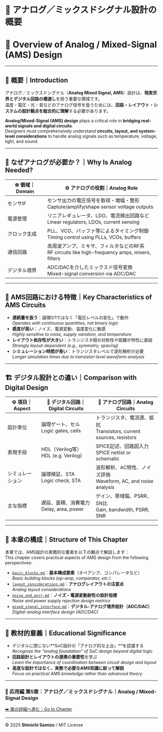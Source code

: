 # 🧭 アナログ／ミックスドシグナル設計の概要  
# 🧭 Overview of Analog / Mixed-Signal (AMS) Design

---

## 📘 概要｜Introduction

アナログ／ミックスドシグナル（**Analog Mixed Signal, AMS**）設計は、**現実世界とデジタル回路の橋渡し**を担う重要な領域です。  
温度・電圧・光・音などのアナログ信号を扱うためには、**回路・レイアウト・システムの設計観点を総合的に理解**する必要があります。

**Analog/Mixed-Signal (AMS) design** plays a critical role in **bridging real-world signals and digital circuits**.  
Designers must comprehensively understand **circuits, layout, and system-level considerations** to handle analog signals such as temperature, voltage, light, and sound.

---

## 🔌 なぜアナログが必要か？｜Why Is Analog Needed?

| 🌐 **領域｜Domain** | ⚙️ **アナログの役割｜Analog Role** |
|-------------------|-------------------------------------|
| センサIF | センサ出力の電圧信号を取得・増幅・整形<br>Capture/amplify/shape sensor voltage outputs |
| 電源管理 | リニアレギュレータ、LDO、電流検出回路など<br>Linear regulators, LDOs, current sensing |
| クロック生成 | PLL、VCO、バッファ等によるタイミング制御<br>Timing control using PLLs, VCOs, buffers |
| 通信回路 | 高周波アンプ、ミキサ、フィルタなどのRF系<br>RF circuits like high-frequency amps, mixers, filters |
| デジタル境界 | ADC/DACを介したミックスド信号変換<br>Mixed-signal conversion via ADC/DAC |

---

## 🧩 AMS回路における特徴｜Key Characteristics of AMS Circuits

- **連続量を扱う**：論理0/1ではなく「電圧レベルの変化」で動作  
  *Operates with continuous quantities, not binary logic*
- **感度が高い**：ノイズ、電源変動、温度変化に敏感  
  *Highly sensitive to noise, supply variation, and temperature*
- **レイアウト依存性が大きい**：トランジスタ間の対称性や距離が特性に直結  
  *Strongly layout-dependent (e.g., symmetry, spacing)*
- **シミュレーション時間が長い**：トランジスタレベルで波形解析が必要  
  *Longer simulation times due to transistor-level waveform analysis*

---

## 🏗️ デジタル設計との違い｜Comparison with Digital Design

| ⚙️ **項目｜Aspect** | 🔲 **デジタル回路｜Digital Circuits** | 🔄 **アナログ回路｜Analog Circuits** |
|------------------|-------------------------------|-------------------------------|
| 設計単位 | 論理ゲート、セル<br>Logic gates, cells | トランジスタ、電流源、抵抗<br>Transistors, current sources, resistors |
| 表現手段 | HDL（Verilog等）<br>HDL (e.g. Verilog) | SPICE記述、回路図入力<br>SPICE netlist or schematic |
| シミュレーション | 論理検証、STA<br>Logic check, STA | 波形解析、AC特性、ノイズ評価<br>Waveform, AC, and noise analysis |
| 主な指標 | 遅延、面積、消費電力<br>Delay, area, power | ゲイン、帯域幅、PSRR、SN比<br>Gain, bandwidth, PSRR, SNR |

---

## 📘 本章の構成｜Structure of This Chapter

本章では、AMS設計の実務的な要素を以下の観点で解説します：  
This chapter covers practical aspects of AMS design from the following perspectives:

- [`basic_blocks.md`](./basic_blocks.md)：**基本構成要素**（オペアンプ、コンパレータなど）  
  *Basic building blocks (op-amp, comparator, etc.)*
- [`layout_considerations.md`](./layout_considerations.md)：**アナログレイアウトの注意点**  
  *Analog layout considerations*
- [`noise_and_psrr.md`](./noise_and_psrr.md)：**ノイズ・電源変動耐性の設計指標**  
  *Noise and power supply rejection design metrics*
- [`mixed_signal_interface.md`](./mixed_signal_interface.md)：**デジタル-アナログ境界設計（ADC/DAC）**  
  *Digital-analog interface design (ADC/DAC)*

---

## 🎯 教材的意義｜Educational Significance

- デジタルに閉じない**SoC設計の「アナログ的な土台」**を認識する  
  *Recognize the "analog foundation" of SoC design beyond digital logic*
- **回路設計とレイアウトの連携の重要性**を学ぶ  
  *Learn the importance of coordination between circuit design and layout*
- **高度な設計ではなく、実務で必要なAMS知識に絞って解説**  
  *Focus on practical AMS knowledge rather than advanced theory*

---

### 📘 応用編 第5章：アナログ／ミックスドシグナル｜Analog / Mixed-Signal Design  
[➡️ 章の詳細へ進む｜Go to Chapter](./README.md)

---

© 2025 **Shinichi Samizo** / MIT License
